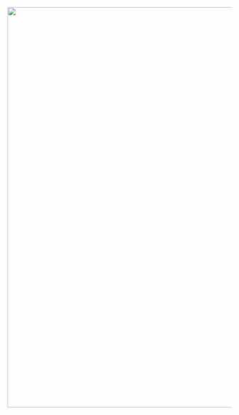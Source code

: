 
<p align=center> <img src="https://github.com/eloygn/Zabbix_templates/blob/master/Nginx/images/grafana_nginx.png" width="900"> </p>
